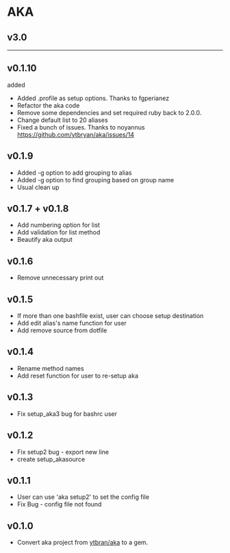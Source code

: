 


# AKA

## v3.0


---
## v0.1.10
added

* Added .profile as setup options. Thanks to fgperianez
* Refactor the aka code
* Remove some dependencies and set required ruby back to 2.0.0.
* Change default list to 20 aliases
* Fixed a bunch of issues. Thanks to noyannus https://github.com/ytbryan/aka/issues/14

## v0.1.9
* Added -g option to add grouping to alias
* Added -g option to find grouping based on group name
* Usual clean up

## v0.1.7 + v0.1.8
* Add numbering option for list
* Add validation for list method
* Beautify aka output

## v0.1.6

* Remove unnecessary print out

## v0.1.5

* If more than one bashfile exist, user can choose setup destination
* Add edit alias's name function for user
* Add remove source from dotfile

## v0.1.4

* Rename method names
* Add reset function for user to re-setup aka

## v0.1.3

* Fix setup_aka3 bug for bashrc user

## v0.1.2

* Fix setup2 bug - export new line
* create setup_akasource

## v0.1.1

* User can use 'aka setup2' to set the config file
* Fix Bug - config file not found

## v0.1.0

* Convert aka project from [ytbran/aka](https://github.com/ytbryan/aka) to a gem.
